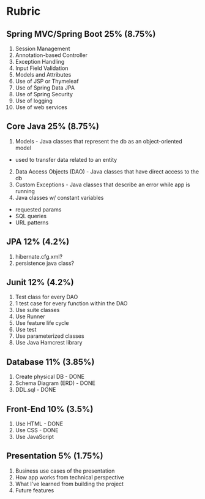 # Rubric
## Spring MVC/Spring Boot 25% (8.75%)
1. Session Management
2. Annotation-based Controller
3. Exception Handling
4. Input Field Validation
5. Models and Attributes
6. Use of JSP or Thymeleaf
7. Use of Spring Data JPA
8. Use of Spring Security
9. Use of logging
10. Use of web services

## Core Java 25% (8.75%)
1. Models - Java classes that represent the db as an object-oriented model
  - used to transfer data related to an entity  
2. Data Access Objects (DAO) - Java classes that have direct access to the db
3. Custom Exceptions - Java classes that describe an error while app is running
4. Java classes w/ constant variables
  - requested params
  - SQL queries
  - URL patterns

## JPA 12% (4.2%)
1. hibernate.cfg.xml?
2. persistence java class?

## Junit 12% (4.2%)
1. Test class for every DAO
2. 1 test case for every function within the DAO
3. Use suite classes
4. Use Runner
5. Use feature life cycle
6. Use test
7. Use parameterized classes
8. Use Java Hamcrest library

## Database 11% (3.85%)
1. Create physical DB - DONE
2. Schema Diagram (ERD) - DONE
3. DDL.sql - DONE  

## Front-End 10% (3.5%)
1. Use HTML - DONE
2. Use CSS - DONE
3. Use JavaScript

## Presentation 5% (1.75%)
1. Business use cases of the presentation
2. How app works from technical perspective
3. What I've learned from building the project
4. Future features
